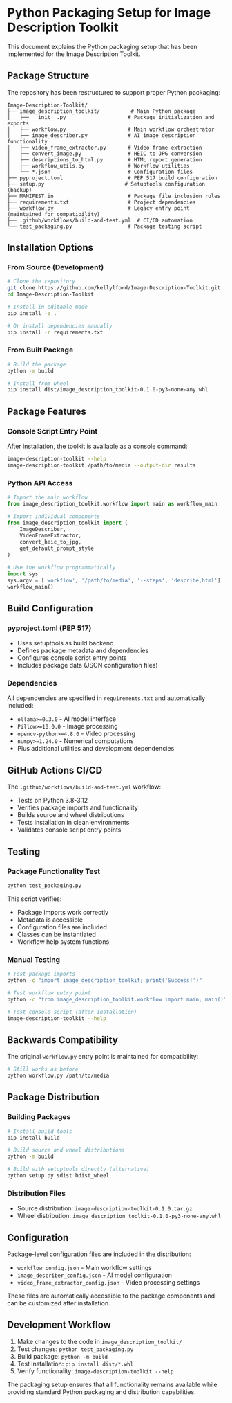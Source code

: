 # Python Packaging Setup for Image Description Toolkit

This document explains the Python packaging setup that has been implemented for the Image Description Toolkit.

## Package Structure

The repository has been restructured to support proper Python packaging:

```
Image-Description-Toolkit/
├── image_description_toolkit/          # Main Python package
│   ├── __init__.py                    # Package initialization and exports
│   ├── workflow.py                    # Main workflow orchestrator
│   ├── image_describer.py             # AI image description functionality  
│   ├── video_frame_extractor.py       # Video frame extraction
│   ├── convert_image.py               # HEIC to JPG conversion
│   ├── descriptions_to_html.py        # HTML report generation
│   ├── workflow_utils.py              # Workflow utilities
│   └── *.json                         # Configuration files
├── pyproject.toml                     # PEP 517 build configuration
├── setup.py                          # Setuptools configuration (backup)
├── MANIFEST.in                        # Package file inclusion rules
├── requirements.txt                   # Project dependencies
├── workflow.py                        # Legacy entry point (maintained for compatibility)
├── .github/workflows/build-and-test.yml  # CI/CD automation
└── test_packaging.py                  # Package testing script
```

## Installation Options

### From Source (Development)
```bash
# Clone the repository
git clone https://github.com/kellylford/Image-Description-Toolkit.git
cd Image-Description-Toolkit

# Install in editable mode
pip install -e .

# Or install dependencies manually
pip install -r requirements.txt
```

### From Built Package
```bash
# Build the package
python -m build

# Install from wheel
pip install dist/image_description_toolkit-0.1.0-py3-none-any.whl
```

## Package Features

### Console Script Entry Point
After installation, the toolkit is available as a console command:
```bash
image-description-toolkit --help
image-description-toolkit /path/to/media --output-dir results
```

### Python API Access
```python
# Import the main workflow
from image_description_toolkit.workflow import main as workflow_main

# Import individual components
from image_description_toolkit import (
    ImageDescriber,
    VideoFrameExtractor, 
    convert_heic_to_jpg,
    get_default_prompt_style
)

# Use the workflow programmatically
import sys
sys.argv = ['workflow', '/path/to/media', '--steps', 'describe,html']
workflow_main()
```

## Build Configuration

### pyproject.toml (PEP 517)
- Uses setuptools as build backend
- Defines package metadata and dependencies
- Configures console script entry points
- Includes package data (JSON configuration files)

### Dependencies
All dependencies are specified in `requirements.txt` and automatically included:
- `ollama>=0.3.0` - AI model interface
- `Pillow>=10.0.0` - Image processing
- `opencv-python>=4.8.0` - Video processing
- `numpy>=1.24.0` - Numerical computations
- Plus additional utilities and development dependencies

## GitHub Actions CI/CD

The `.github/workflows/build-and-test.yml` workflow:
- Tests on Python 3.8-3.12
- Verifies package imports and functionality
- Builds source and wheel distributions
- Tests installation in clean environments
- Validates console script entry points

## Testing

### Package Functionality Test
```bash
python test_packaging.py
```
This script verifies:
- Package imports work correctly
- Metadata is accessible
- Configuration files are included
- Classes can be instantiated
- Workflow help system functions

### Manual Testing
```bash
# Test package imports
python -c "import image_description_toolkit; print('Success!')"

# Test workflow entry point
python -c "from image_description_toolkit.workflow import main; main()" --help

# Test console script (after installation)
image-description-toolkit --help
```

## Backwards Compatibility

The original `workflow.py` entry point is maintained for compatibility:
```bash
# Still works as before
python workflow.py /path/to/media
```

## Package Distribution

### Building Packages
```bash
# Install build tools
pip install build

# Build source and wheel distributions
python -m build

# Build with setuptools directly (alternative)
python setup.py sdist bdist_wheel
```

### Distribution Files
- Source distribution: `image-description-toolkit-0.1.0.tar.gz`
- Wheel distribution: `image_description_toolkit-0.1.0-py3-none-any.whl`

## Configuration

Package-level configuration files are included in the distribution:
- `workflow_config.json` - Main workflow settings
- `image_describer_config.json` - AI model configuration
- `video_frame_extractor_config.json` - Video processing settings

These files are automatically accessible to the package components and can be customized after installation.

## Development Workflow

1. Make changes to the code in `image_description_toolkit/`
2. Test changes: `python test_packaging.py`
3. Build package: `python -m build`
4. Test installation: `pip install dist/*.whl`
5. Verify functionality: `image-description-toolkit --help`

The packaging setup ensures that all functionality remains available while providing standard Python packaging and distribution capabilities.